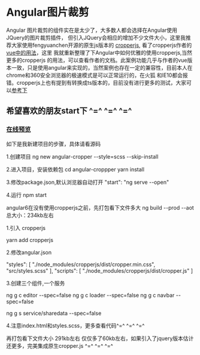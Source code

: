 # Angular图片裁剪
Angular 图片裁剪的组件实在是太少了，大多数人都会选择在Angular使用JQuery的图片裁剪插件，
但引入JQuery会相应的增加不少文件大小，这里我推荐大家使用fengyuanchen开源的原生js版本的
[cropperjs](https://github.com/fengyuanchen/cropperjs/blob/master/README.md),
看了cropperjs作者的[vue中的用法](https://fengyuanchen.github.io/photo-editor/)，这里
我就重新整理了下Angular中如何优雅的使用cropperjs,当然更多的cropperjs
的用法，可以查看作者的文档。此案例功能几乎与作者的vue版本一致，只是使用angular来实现的，当然案例也存在一定的兼容性，目前本人在chrome和360安全浏览器的极速模式是可以正常运行的，在火狐
和IE10都会报错。cropperjs上也有提到有转换成ts版本的，目前没有进行更多的测试，大家可以[参考下](https://github.com/matheusdavidson/angular-cropperjs)

## 希望喜欢的朋友start下   ^=^  ^=^  ^=^

### [在线预览](https://freezyh.github.io/angular-cropper/dist/angular-cropper/)


如下是我新建项目的步骤，具体请看源码

1.创建项目
ng new angular-cropper --style=scss --skip-install

2.进入项目，安装依赖包
cd angular-croppper
yarn install

3.修改package.json,默认浏览器自动打开
"start": "ng serve --open"

4.运行
npm start


angular6在没有使用cropperjs之前，先打包看下文件多大
ng build --prod --aot
总大小：234kb左右

1.引入 cropperjs

yarn add cropperjs

2.修改angular.json

"styles": [
    "./node_modules/cropperjs/dist/cropper.min.css",
    "src/styles.scss"
],
"scripts": [
    "./node_modules/cropperjs/dist/cropper.js"
]

3.创建三个组件,一个服务

ng g c editor --spec=false
ng g c loader --spec=false
ng g c navbar --spec=false

ng g s service/sharedata --spec=false

4.注意index.html和styles.scss，更多查看代码^=^  ^=^  ^=^

再打包看下文件大小
291kb左右
仅仅多了60kb左右，如果引入了jquery版本估计还更多，完美集成原生cropper.js  ^=^  ^=^  ^=^

